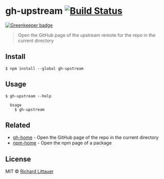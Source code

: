 # gh-upstream [![Build Status](https://travis-ci.org/RichardLitt/gh-upstream.svg?branch=master)](https://travis-ci.org/RichardLitt/gh-upstream)

[![Greenkeeper badge](https://badges.greenkeeper.io/RichardLitt/gh-upstream.svg)](https://greenkeeper.io/)

> Open the GitHub page of the upstream remote for the repo in the current directory


## Install

```
$ npm install --global gh-upstream
```


## Usage

```
$ gh-upstream --help

  Usage
    $ gh-upstream
```


## Related

- [gh-home](https://github.com/sindresorhus/gh-home) - Open the GitHub page of the repo in the current directory
- [npm-home](https://github.com/sindresorhus/npm-home) - Open the npm page of a package


## License

MIT © [Richard Littauer](http://burntfen.com)
